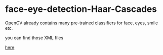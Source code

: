 # face-eye-detection-Haar-Cascades
OpenCV already contains many pre-trained classifiers for face, eyes, smile etc.

you can find those XML files 

[here]('https://github.com/opencv/opencv/tree/master/data/haarcascades')
